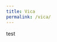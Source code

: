 ```yaml
---
title: Vica
permalink: /vica/
---
```


  <head>
    <meta charset="utf-8" />
    <meta name="theme-color" content="#000000" />
    <link
      href="https://webchat.vica.gov.sg/static/css/chat.css"
      rel="stylesheet"
    />
<style type="text/css">
 
#webchat 
line-height: normal;
 
</style>
  </head>
 
  <body>

<div id="webchat" 
app-id="cpib-ask-cpib" 
app-icon="https://www.cpib.gov.sg/images/avatar.png" 
app-name="Ask Kopi Lim" 
app-color="#00205b" 
app-base-font-size="16" 
app-auto-launch="false" 
app-bot-response-trigger-event="true" 
app-enable-auto-complete="true" 
app-auto-complete-background-color="#DFE8F9" 
app-auto-complete-divider-color="#00205b" 
app-auto-complete-hover-color="#98b5eb" 
app-enable-recommendations="true" 
app-recommendations-background-color="#DFE8F9" 
app-recommendations-hover-color="#98b5eb" 
app-environment-override="draft"
app-font-family= "Arial", -apple-system, BlinkMacSystemFont, "Segoe UI", "Roboto", "Oxygen", "Ubuntu", "Cantarell", "Fira Sans", "Droid Sans", "Helvetica Neue", "sans-serif"
 
>

<script type="text/javascript" src="https://webchat.vica.gov.sg/static/js/chat.js">
</script>

  test
  
  </body>
